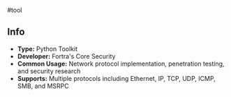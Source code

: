#tool 
## Info

- **Type:** Python Toolkit
- **Developer:** Fortra's Core Security
- **Common Usage:** Network protocol implementation, penetration testing, and security research
- **Supports:** Multiple protocols including Ethernet, IP, TCP, UDP, ICMP, SMB, and MSRPC
